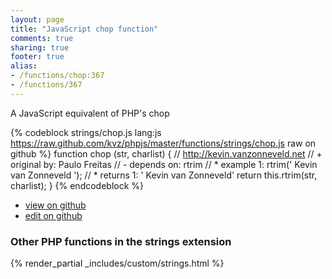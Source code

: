 ```yaml
---
layout: page
title: "JavaScript chop function"
comments: true
sharing: true
footer: true
alias:
- /functions/chop:367
- /functions/367
---
```

<!-- Generated by Rakefile:build -->
A JavaScript equivalent of PHP's chop

{% codeblock strings/chop.js lang:js https://raw.github.com/kvz/phpjs/master/functions/strings/chop.js raw on github %}
function chop (str, charlist) {
    // http://kevin.vanzonneveld.net
    // +   original by: Paulo Freitas
    // -    depends on: rtrim
    // *     example 1: rtrim('    Kevin van Zonneveld    ');
    // *     returns 1: '    Kevin van Zonneveld'
    return this.rtrim(str, charlist);
}
{% endcodeblock %}

 - [view on github](https://github.com/kvz/phpjs/blob/master/functions/strings/chop.js)
 - [edit on github](https://github.com/kvz/phpjs/edit/master/functions/strings/chop.js)

### Other PHP functions in the strings extension
{% render_partial _includes/custom/strings.html %}
